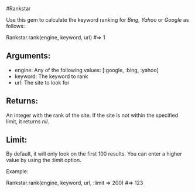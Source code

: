 #Rankstar

Use this gem to calculate the keyword ranking for *Bing*, *Yahoo* or *Google* as follows:

Rankstar.rank(engine, keyword, url) #=> 1

## Arguments:

* engine: Any of the following values: [:google, :bing, :yahoo]
* keyword: The keyword to rank
* url: The site to look for

## Returns:

An integer with the rank of the site. If the site is not within the specified limit, it returns *nil*.

## Limit:

By default, it will only look on the first 100 results. You can enter a higher value by using the :limit option.

Example:

Rankstar.rank(engine, keyword, url, :limit => 200) #=> 123


